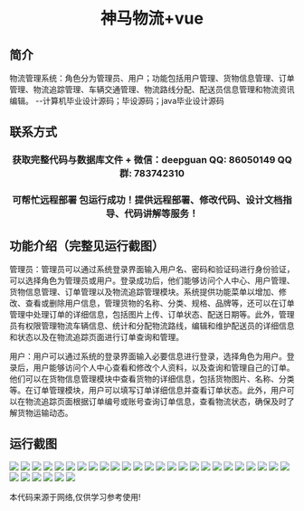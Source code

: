 <p><h1 align="center">神马物流+vue</h1></p>

## 简介
物流管理系统：角色分为管理员、用户；功能包括用户管理、货物信息管理、订单管理、物流追踪管理、车辆交通管理、物流路线分配、配送员信息管理和物流资讯编辑。    --计算机毕业设计源码；毕设源码；java毕业设计源码


## 联系方式
<p><h3 align="center">获取完整代码与数据库文件 + 微信：deepguan QQ: 86050149 QQ群: 783742310</h3></p>
<p><h3 align="center">可帮忙远程部署 包运行成功！提供远程部署、修改代码、设计文档指导、代码讲解等服务！</h3></p>

## 功能介绍（完整见运行截图）
管理员：管理员可以通过系统登录界面输入用户名、密码和验证码进行身份验证，可以选择角色为管理员或用户。登录成功后，他们能够访问个人中心、用户管理、货物信息管理、订单管理以及物流追踪管理模块。系统提供功能菜单以增加、修改、查看或删除用户信息，管理货物的名称、分类、规格、品牌等，还可以在订单管理中处理订单的详细信息，包括图片上传、订单状态、配送日期等。此外，管理员有权限管理物流车辆信息、统计和分配物流路线，编辑和维护配送员的详细信息和状态以及在物流追踪页面进行订单查询和管理。

用户：用户可以通过系统的登录界面输入必要信息进行登录，选择角色为用户。登录后，用户能够访问个人中心查看和修改个人资料，以及查询和管理自己的订单。他们可以在货物信息管理模块中查看货物的详细信息，包括货物图片、名称、分类等。在订单管理模块，用户可以填写订单详细信息并查看订单状态。此外，用户可以在物流追踪页面根据订单编号或账号查询订单信息，查看物流状态，确保及时了解货物运输动态。


## 运行截图
![](https://bs-1329754181.cos.ap-shanghai.myqcloud.com/ssm/ShenMaLogistics/img/001.jpg)
![](https://bs-1329754181.cos.ap-shanghai.myqcloud.com/ssm/ShenMaLogistics/img/002.jpg)
![](https://bs-1329754181.cos.ap-shanghai.myqcloud.com/ssm/ShenMaLogistics/img/003.jpg)
![](https://bs-1329754181.cos.ap-shanghai.myqcloud.com/ssm/ShenMaLogistics/img/004.jpg)
![](https://bs-1329754181.cos.ap-shanghai.myqcloud.com/ssm/ShenMaLogistics/img/005.jpg)
![](https://bs-1329754181.cos.ap-shanghai.myqcloud.com/ssm/ShenMaLogistics/img/006.jpg)
![](https://bs-1329754181.cos.ap-shanghai.myqcloud.com/ssm/ShenMaLogistics/img/007.jpg)
![](https://bs-1329754181.cos.ap-shanghai.myqcloud.com/ssm/ShenMaLogistics/img/008.jpg)
![](https://bs-1329754181.cos.ap-shanghai.myqcloud.com/ssm/ShenMaLogistics/img/009.jpg)
![](https://bs-1329754181.cos.ap-shanghai.myqcloud.com/ssm/ShenMaLogistics/img/010.jpg)
![](https://bs-1329754181.cos.ap-shanghai.myqcloud.com/ssm/ShenMaLogistics/img/011.jpg)
![](https://bs-1329754181.cos.ap-shanghai.myqcloud.com/ssm/ShenMaLogistics/img/012.jpg)
![](https://bs-1329754181.cos.ap-shanghai.myqcloud.com/ssm/ShenMaLogistics/img/013.jpg)
![](https://bs-1329754181.cos.ap-shanghai.myqcloud.com/ssm/ShenMaLogistics/img/014.jpg)
![](https://bs-1329754181.cos.ap-shanghai.myqcloud.com/ssm/ShenMaLogistics/img/015.jpg)
![](https://bs-1329754181.cos.ap-shanghai.myqcloud.com/ssm/ShenMaLogistics/img/016.jpg)
![](https://bs-1329754181.cos.ap-shanghai.myqcloud.com/ssm/ShenMaLogistics/img/017.jpg)
![](https://bs-1329754181.cos.ap-shanghai.myqcloud.com/ssm/ShenMaLogistics/img/018.jpg)
![](https://bs-1329754181.cos.ap-shanghai.myqcloud.com/ssm/ShenMaLogistics/img/019.jpg)
![](https://bs-1329754181.cos.ap-shanghai.myqcloud.com/ssm/ShenMaLogistics/img/020.jpg)
![](https://bs-1329754181.cos.ap-shanghai.myqcloud.com/ssm/ShenMaLogistics/img/021.jpg)
![](https://bs-1329754181.cos.ap-shanghai.myqcloud.com/ssm/ShenMaLogistics/img/022.jpg)
![](https://bs-1329754181.cos.ap-shanghai.myqcloud.com/ssm/ShenMaLogistics/img/023.jpg)
![](https://bs-1329754181.cos.ap-shanghai.myqcloud.com/ssm/ShenMaLogistics/img/024.jpg)
![](https://bs-1329754181.cos.ap-shanghai.myqcloud.com/ssm/ShenMaLogistics/img/025.jpg)
![](https://bs-1329754181.cos.ap-shanghai.myqcloud.com/ssm/ShenMaLogistics/img/026.jpg)
![](https://bs-1329754181.cos.ap-shanghai.myqcloud.com/ssm/ShenMaLogistics/img/027.jpg)
![](https://bs-1329754181.cos.ap-shanghai.myqcloud.com/ssm/ShenMaLogistics/img/028.jpg)
![](https://bs-1329754181.cos.ap-shanghai.myqcloud.com/ssm/ShenMaLogistics/img/029.jpg)
![](https://bs-1329754181.cos.ap-shanghai.myqcloud.com/ssm/ShenMaLogistics/img/030.jpg)
![](https://bs-1329754181.cos.ap-shanghai.myqcloud.com/ssm/ShenMaLogistics/img/031.jpg)

<p>本代码来源于网络,仅供学习参考使用!</p>
